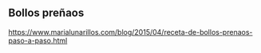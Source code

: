 ## Bollos preñaos

https://www.marialunarillos.com/blog/2015/04/receta-de-bollos-prenaos-paso-a-paso.html
